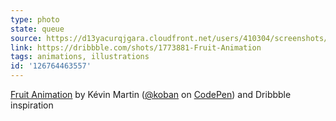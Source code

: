```yaml
---
type: photo
state: queue
source: https://d13yacurqjgara.cloudfront.net/users/410304/screenshots/1773881/fruit_animation.gif 
link: https://dribbble.com/shots/1773881-Fruit-Animation
tags: animations, illustrations
id: '126764463557'
---
```

<p data-height="332" data-theme-id="6516" data-slug-hash="Nqmmya" data-default-tab="result" data-user="koban" class='codepen'><a href='http://codepen.io/koban/pen/Nqmmya/'>Fruit Animation</a> by Kévin Martin (<a href='http://codepen.io/koban'>@koban</a> on <a href='http://codepen.io'>CodePen</a>) and Dribbble inspiration</p>
